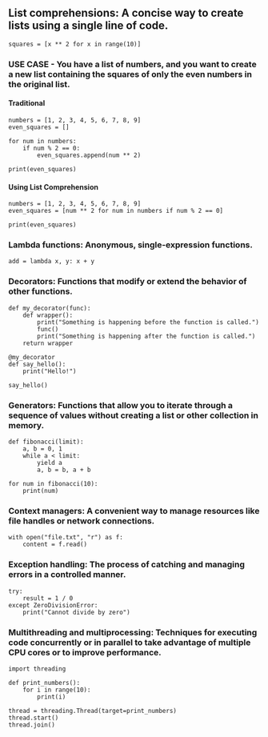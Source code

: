 ## List comprehensions: A concise way to create lists using a single line of code.
```
squares = [x ** 2 for x in range(10)]
```
### USE CASE - You have a list of numbers, and you want to create a new list containing the squares of only the even numbers in the original list.
#### Traditional
```
numbers = [1, 2, 3, 4, 5, 6, 7, 8, 9]
even_squares = []

for num in numbers:
    if num % 2 == 0:
        even_squares.append(num ** 2)

print(even_squares)
```
#### Using List Comprehension
```
numbers = [1, 2, 3, 4, 5, 6, 7, 8, 9]
even_squares = [num ** 2 for num in numbers if num % 2 == 0]

print(even_squares)

```

### Lambda functions: Anonymous, single-expression functions.
```
add = lambda x, y: x + y
```

### Decorators: Functions that modify or extend the behavior of other functions.
```
def my_decorator(func):
    def wrapper():
        print("Something is happening before the function is called.")
        func()
        print("Something is happening after the function is called.")
    return wrapper

@my_decorator
def say_hello():
    print("Hello!")

say_hello()
```

### Generators: Functions that allow you to iterate through a sequence of values without creating a list or other collection in memory.
```
def fibonacci(limit):
    a, b = 0, 1
    while a < limit:
        yield a
        a, b = b, a + b

for num in fibonacci(10):
    print(num)
```

### Context managers: A convenient way to manage resources like file handles or network connections.
```
with open("file.txt", "r") as f:
    content = f.read()
```

### Exception handling: The process of catching and managing errors in a controlled manner.
```
try:
    result = 1 / 0
except ZeroDivisionError:
    print("Cannot divide by zero")
```

### Multithreading and multiprocessing: Techniques for executing code concurrently or in parallel to take advantage of multiple CPU cores or to improve performance.
```
import threading

def print_numbers():
    for i in range(10):
        print(i)

thread = threading.Thread(target=print_numbers)
thread.start()
thread.join()
```
